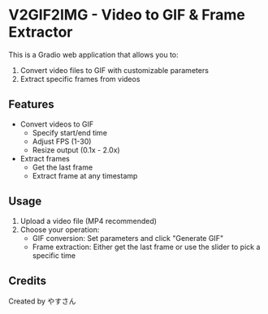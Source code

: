 # V2GIF2IMG - Video to GIF & Frame Extractor

This is a Gradio web application that allows you to:
1. Convert video files to GIF with customizable parameters
2. Extract specific frames from videos

## Features

- Convert videos to GIF
  - Specify start/end time
  - Adjust FPS (1-30)
  - Resize output (0.1x - 2.0x)
- Extract frames
  - Get the last frame
  - Extract frame at any timestamp

## Usage

1. Upload a video file (MP4 recommended)
2. Choose your operation:
   - GIF conversion: Set parameters and click "Generate GIF"
   - Frame extraction: Either get the last frame or use the slider to pick a specific time

## Credits

Created by やすさん
